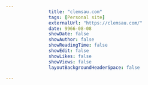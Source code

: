 ---
                title: "clemsau.com"
                tags: [Personal site]
                externalUrl: "https://clemsau.com/"
                date: 9966-08-08
                showDate: false
                showAuthor: false
                showReadingTime: false
                showEdit: false
                showLikes: false
                showViews: false
                layoutBackgroundHeaderSpace: false
                ---
